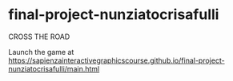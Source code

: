 # final-project-nunziatocrisafulli

CROSS THE ROAD

Launch the game at https://sapienzainteractivegraphicscourse.github.io/final-project-nunziatocrisafulli/main.html